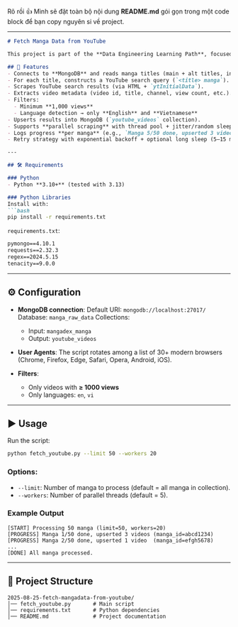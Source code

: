 Rõ rồi 👍
Mình sẽ đặt toàn bộ nội dung **README.md** gói gọn trong một code block để bạn copy nguyên si về project.

---

````markdown
# Fetch Manga Data from YouTube

This project is part of the **Data Engineering Learning Path**, focused on building a pipeline to fetch and store YouTube video metadata related to manga titles from MangaDex.

## 📌 Features
- Connects to **MongoDB** and reads manga titles (main + alt titles, in English and Vietnamese).
- For each title, constructs a YouTube search query (`<title> manga`).
- Scrapes YouTube search results (via HTML + `ytInitialData`).
- Extracts video metadata (video id, title, channel, view count, etc.).
- Filters:
  - Minimum **1,000 views**
  - Language detection → only **English** and **Vietnamese**
- Upserts results into MongoDB (`youtube_videos` collection).
- Supports **parallel scraping** with thread pool + jitter/random sleep.
- Logs progress **per manga** (e.g., `Manga 5/50 done, upserted 3 videos`).
- Retry strategy with exponential backoff + optional long sleep (5–15 mins) when blocked by YouTube.

---

## 🛠 Requirements

### Python
- Python **3.10+** (tested with 3.13)

### Python Libraries
Install with:
```bash
pip install -r requirements.txt
````

`requirements.txt`:

```txt
pymongo==4.10.1
requests==2.32.3
regex==2024.5.15
tenacity==9.0.0
```

---

## ⚙️ Configuration

* **MongoDB connection**:
  Default URI: `mongodb://localhost:27017/`
  Database: `manga_raw_data`
  Collections:

  * Input: `mangadex_manga`
  * Output: `youtube_videos`

* **User Agents**:
  The script rotates among a list of 30+ modern browsers (Chrome, Firefox, Edge, Safari, Opera, Android, iOS).

* **Filters**:

  * Only videos with **≥ 1000 views**
  * Only languages: `en`, `vi`

---

## ▶️ Usage

Run the script:

```bash
python fetch_youtube.py --limit 50 --workers 20
```

### Options:

* `--limit`: Number of manga to process (default = all manga in collection).
* `--workers`: Number of parallel threads (default = 5).

### Example Output

```
[START] Processing 50 manga (limit=50, workers=20)
[PROGRESS] Manga 1/50 done, upserted 3 videos (manga_id=abcd1234)
[PROGRESS] Manga 2/50 done, upserted 1 video  (manga_id=efgh5678)
...
[DONE] All manga processed.
```

---

## 📂 Project Structure

```
2025-08-25-fetch-mangadata-from-youtube/
│── fetch_youtube.py       # Main script
│── requirements.txt       # Python dependencies
│── README.md              # Project documentation
```